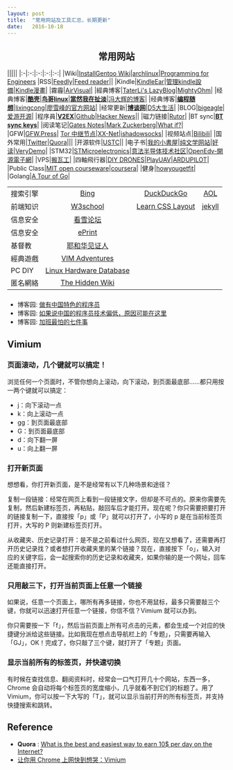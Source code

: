 ```yaml
---
layout: post
title:  "常用网站及工具汇总，长期更新"
date:   2016-10-18
---
```


## <center> 常用网站 </center>


|||||
|:-|:-:|:-:|:-:|:-:|
|Wiki|[InstallGentoo Wiki](https://wiki.installgentoo.com/index.php/Main_Page)|[archlinux](https://wiki.archlinux.org)|[Programming for Engineers](http://www-ee.eng.hawaii.edu/~tep/EE160/)
|RSS|[Feedly](http://feedly.com)|[Feed reader](http://feedreader.com/)||
|Kindle|[KindleEar](https://explorerlxz01.appspot.com/)|[管理kindle設備](https://www.amazon.cn/mn/dcw/myx.html/ref=kinw_myk_redirect#/home/content/booksAll/dateDsc/)|[Kindle漫畫](http://vol.moe/)|
|霧霾|[AirVisual](https://airvisual.com/earth)|
|經典博客|[TaterLi's LazyBlog](http://www.lijingquan.net)|[MightyOhm](http://mightyohm.com/blog)|
|经典博客|[**酷壳**](http://coolshell.cn)|[**鸟哥linux**](http://linux.vbird.org/linux_basic/)|[**當然我在扯淡**](http://www.yinwang.org/)|[冯大辉的博客](http://dbanotes.net/)|
|经典博客|[**编程随想**](https://program-think.blogspot.com)|[lixingcong](https://lixingcong.github.io/)|[廖雪峰的官方网站](http://www.liaoxuefeng.com/)|
|经常更新|[**博谈网**](https://botanwang.com/)|[D5大生活](http://d5ys.net/)|
|BLOG|[bigeagle](https://bigeagle.me/)|[爱游开源](http://www.au92.com/)|
|程序員|[**V2EX**](https://www.v2ex.com)|[Github](https://www.github.com)|[Hacker News](https://news.ycombinator.com/)||
|磁力链接|[Rutor](http://rutor1.org/)|
|BT sync|[**BT sync keys**](http://btsynckeys.com/)|
|阅读笔记|[Gates Notes](https://www.gatesnotes.com/)|[Mark Zuckerberg](http://www.ayearofbooks.net/)|[What if?](https://whatif.xkcd.com/)|
|GFW|[GFW.Press](http://gfw.press/)| [Tor 中继节点](https://bridges.torproject.org/)|[XX-Net](https://github.com/XX-net/XX-Net)|[ishadowsocks](http://www.ishadowsocks.org/)|
|视频站点|[Bilibili](http://www.bilibili.com/)|
|国外常用|[Twitter](https://twitter.com)|[Quora](https://www.quora.com)|||
|开源软件|[USTC](http://mirrors.ustc.edu.cn/)|[]()|
|电子书|[我的小書屋](http://mebook.cc/)|[纯文学网站](http://www.purepen.com/index.html)|[好读](http://www.haodoo.net/)|[VeryDemo](http://www.verydemo.com)|
|STM32|[STMicroelectronics](http://www.st.com/)|[意法半导体技术社区](http://www.stmcu.org/)|[OpenEdv-開源電子網](http://www.openedv.com)|
|VPS|[搬瓦工](https://bandwagonhost.com/)|
|四軸飛行器|[DIY DRONES](http://diydrones.com/)|[PlayUAV](http://en.playuav.com/)|[ARDUPILOT](http://ardupilot.org/)|
|Public Class|[MIT open courseware](https://ocw.mit.edu/courses/index.htm)|[coursera](https://www.coursera.org/)|
|健身|[howyougetfit](http://www.howyougetfit.com/Main-Page)|
|Golang|[A Tour of Go](https://tour.golang.org)|


|||||
|:-|:-:|:-:|:-:|
|搜索引擎|[Bing](http://www.bing.com)|[DuckDuckGo](https://duckduckgo.com)|[AOL](http://www.aol.com)|
|前端知识|[W3school](http://www.w3school.com.cn/)|[Learn CSS Layout](http://learnlayout.com/)|[jekyll](https://jekyllrb.com)|
|信息安全|[看雪论坛](http://bbs.pediy.com/)|
|信息安全|[ePrint](https://eprint.iacr.org)|
|基督教|[耶和华见证人](https://www.jw.org/cmn-hans/)|
|經典遊戲|[VIM Adventures](http://vim-adventures.com/)|
|PC DIY|[Linux Hardware Database](https://www.linux-hardware.org/)|
|匿名網絡|[The Hidden Wiki](http://www.zqktlwi4fecvo6ri.onion/wiki/index.php/Main_Page)|


### <center> </center>

- 博客园: [做有中国特色的程序员](http://www.cnblogs.com/shiyuxinglan/archive/2012/07/27/2611021.html)
- 博客园: [如果说中国的程序员技术偏低，原因可能在这里](http://www.cnblogs.com/shiyuxinglan/archive/2010/05/17/1737057.html)
- 博客园: [加班最怕的七件事](http://www.cnblogs.com/shiyuxinglan/archive/2012/07/21/2603342.html)



## Vimium

### 页面滚动，几个键就可以搞定！

浏览任何一个页面时，不管你想向上滚动，向下滚动，到页面最底部……都只用按一两个键就可以搞定：

- j：向下滚动一点
- k：向上滚动一点
- gg：到页面最底部
- G：到页面最底部
- d：向下翻一屏
- u：向上翻一屏

### 打开新页面

想想看，你打开新页面，是不是经常有以下几种场景和途径？

复制一段链接：经常在网页上看到一段链接文字，但却是不可点的。原来你需要先复制，然后新建标签页，再粘贴，敲回车后才能打开。现在呢？你只需要把要打开的链接复制一下，直接按「p」或「P」就可以打开了，小写的 p 是在当前标签页打开，大写的 P 则新建标签页打开。

从收藏夹、历史记录打开：是不是之前看过什么网页，现在又想看了，还需要再打开历史记录找？或者想打开收藏夹里的某个链接？现在，直接按下「o」，输入对应的关键字后，会一起搜索你的历史记录和收藏夹，如果你输的是一个网址，回车还能直接打开。

### 只用敲三下，打开当前页面上任意一个链接

如果说，任意一个页面上，哪所有再多链接，你也不用鼠标，最多只需要敲三个键，你就可以迅速打开任意一个链接，你信不信？Vimium 就可以办到。

你只需要按一下「f」，然后当前页面上所有可点击的元素，都会生成一个对应的快捷键分派给这些链接。比如我现在想点击导航栏上的「专题」，只需要再输入「GJ」，OK！完成了，你只敲了三个键，就打开了「专题」页面。

### 显示当前所有的标签页，并快速切换

有时候在查找信息、翻阅资料时，经常会一口气打开几十个网站，东西一多，Chrome 会自动将每个标签页的宽度缩小，几乎就看不到它们的标题了。用了 Vimium，你可以按一下大写的「T」，就可以显示当前打开的所有标签页，并支持快捷搜索和跳转。



## Reference

 - **Quora** : [What is the best and easiest way to earn 10$ per day on the Internet?](https://www.quora.com/What-is-the-best-and-easiest-way-to-earn-10-per-day-on-the-internet)
- [让你用 Chrome 上网快到想哭：Vimium](http://sspai.com/27723)
